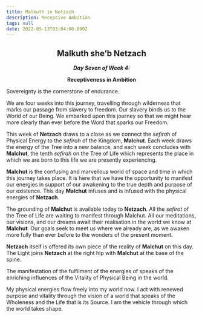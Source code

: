 ```yaml
---
title: Malkuth in Netzach
description: Receptive Ambition
tags: null
date: 2022-05-13T03:04:00.000Z
---
```


<div style="font-weight: bold; text-align:center">
<h2>Malkuth she’b Netzach</h2>
<i>Day Seven of Week 4:</i> 
<p>Receptiveness in Ambition</p>

</div>

<div class="abstract">

Sovereignty is the cornerstone of endurance.

</div>

We are four weeks into this journey, travelling through wilderness that marks our passage from slavery to freedom. Our slavery binds us to the World of our Being. We embarked upon this journey so that we might hear more clearly than ever before the Word that sparks our Freedom.

This week of **Netzach** draws to a close as we connect the _sefirah_ of Physical Energy to the _sefirah_ of the Kingdom, **Malchut**. Each week draws the energy of the Tree into a new balance, and each week concludes with **Malchut**, the tenth _sefirah_ on the Tree of Life which represents the place in which we are born to this life we are presently experiencing.

**Malchut** is the confusing and marvellous world of space and time in which this journey takes place. It is here that we have the opportunity to manifest our energies in support of our awakening to the true depth and purpose of our existence. This day **Malchut** infuses and is infused with the physical energies of **Netzach**.

The grounding of **Malchut** is available today to **Netzach**. All the _sefirot_ of the Tree of Life are waiting to manifest through Malchut. All our meditations, our visions, and our dreams await their realisation in the world we know at **Malchut**. Our goals seek to meet us where we already are, as we awaken more fully than ever before to the wonders of the present moment.

**Netzach** itself is offered its own piece of the reality of **Malchut** on this day. The Light joins **Netzach** at the right hip with **Malchut** at the base of the spine.

The manifestation of the fulfilment of the energies of speaks of the enriching influences of the Vitality of Physical Being in the world.

<div class="abstract">

My physical energies flow freely into my world now. I act with renewed purpose and vitality through the vision of a world that speaks of the Wholeness and the Life that is its Source. I am the vehicle through which the world takes shape.

</div>
